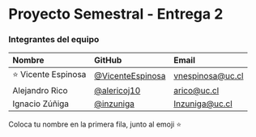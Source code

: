 # Proyecto Semestral - Entrega 2

### Integrantes del equipo

| Nombre | GitHub | Email |
| :---------- | :--------- | :-------- |
| :star: Vicente Espinosa | [@VicenteEspinosa] | [vnespinosa@uc.cl]
| Alejandro Rico | [@alericoj10] | [arico@uc.cl ]
| Ignacio Zúñiga | [@inzuniga] | [ Inzuniga@uc.cl ]

Coloca tu nombre en la primera fila, junto al emoji :star:

[@VicenteEspinosa]:              https://github.com/VicenteEspinosa
[vnespinosa@uc.cl]:    mailto:vnespinosa@uc.cl
[@alericoj10]:              https://github.com/alericoj10
[arico@uc.cl]:    mailto:arico@uc.cl
[@inzuniga]:              https://github.com/inzuniga
[Inzuniga@uc.cl ]:    mailto:Inzuniga@uc.cl 

